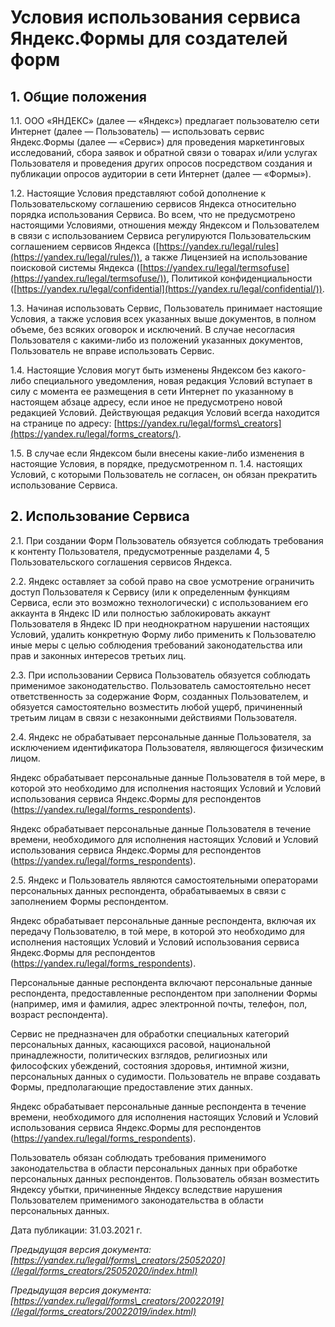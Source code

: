  Условия использования сервиса Яндекс.Формы для создателей форм
==============================================================

  1\. Общие положения
-------------------

 1\.1\. ООО «ЯНДЕКС» (далее — «Яндекс») предлагает пользователю сети Интернет (далее — Пользователь) — использовать сервис Яндекс.Формы (далее — «Сервис») для проведения маркетинговых исследований, сбора заявок и обратной связи о товарах и/или услугах Пользователя и проведения других опросов посредством создания и публикации опросов аудитории в сети Интернет (далее — «Формы»).

 1\.2\. Настоящие Условия представляют собой дополнение к Пользовательскому соглашению сервисов Яндекса относительно порядка использования Сервиса. Во всем, что не предусмотрено настоящими Условиями, отношения между Яндексом и Пользователем в связи с использованием Сервиса регулируются Пользовательским соглашением сервисов Яндекса ([https://yandex.ru/legal/rules](https://yandex.ru/legal/rules/)), а также Лицензией на использование поисковой системы Яндекса ([https://yandex.ru/legal/termsofuse](https://yandex.ru/legal/termsofuse/)), Политикой конфиденциальности ([https://yandex.ru/legal/confidential](https://yandex.ru/legal/confidential/)).

 1\.3\. Начиная использовать Сервис, Пользователь принимает настоящие Условия, а также условия всех указанных выше документов, в полном объеме, без всяких оговорок и исключений. В случае несогласия Пользователя с какими\-либо из положений указанных документов, Пользователь не вправе использовать Сервис.

 1\.4\. Настоящие Условия могут быть изменены Яндексом без какого\-либо специального уведомления, новая редакция Условий вступает в силу с момента ее размещения в сети Интернет по указанному в настоящем абзаце адресу, если иное не предусмотрено новой редакцией Условий. Действующая редакция Условий всегда находится на странице по адресу: [https://yandex.ru/legal/forms\_creators](https://yandex.ru/legal/forms_creators/).

 1\.5\. В случае если Яндексом были внесены какие\-либо изменения в настоящие Условия, в порядке, предусмотренном п. 1\.4\. настоящих Условий, с которыми Пользователь не согласен, он обязан прекратить использование Сервиса.

  2\. Использование Сервиса
-------------------------

 2\.1\. При создании Форм Пользователь обязуется соблюдать требования к контенту Пользователя, предусмотренные разделами 4, 5 Пользовательского соглашения сервисов Яндекса.

 2\.2\. Яндекс оставляет за собой право на свое усмотрение ограничить доступ Пользователя к Сервису (или к определенным функциям Сервиса, если это возможно технологически) с использованием его аккаунта в Яндекс ID или полностью заблокировать аккаунт Пользователя в Яндекс ID при неоднократном нарушении настоящих Условий, удалить конкретную Форму либо применить к Пользователю иные меры с целью соблюдения требований законодательства или прав и законных интересов третьих лиц. 

 2\.3\. При использовании Сервиса Пользователь обязуется соблюдать применимое законодательство. Пользователь самостоятельно несет ответственность за содержание Форм, созданных Пользователем, и обязуется самостоятельно возместить любой ущерб, причиненный третьим лицам в связи с незаконными действиями Пользователя. 

 2\.4\. Яндекс не обрабатывает персональные данные Пользователя, за исключением идентификатора Пользователя, являющегося физическим лицом.

 Яндекс обрабатывает персональные данные Пользователя в той мере, в которой это необходимо для исполнения настоящих Условий и Условий использования сервиса Яндекс.Формы для респондентов (<https://yandex.ru/legal/forms_respondents>).

 Яндекс обрабатывает персональные данные Пользователя в течение времени, необходимого для исполнения настоящих Условий и Условий использования сервиса Яндекс.Формы для респондентов (<https://yandex.ru/legal/forms_respondents>).

 2\.5\. Яндекс и Пользователь являются самостоятельными операторами персональных данных респондента, обрабатываемых в связи с заполнением Формы респондентом.

 Яндекс обрабатывает персональные данные респондента, включая их передачу Пользователю, в той мере, в которой это необходимо для исполнения настоящих Условий и Условий использования сервиса Яндекс.Формы для респондентов (<https://yandex.ru/legal/forms_respondents>).

 Персональные данные респондента включают персональные данные респондента, предоставленные респондентом при заполнении Формы (например, имя и фамилия, адрес электронной почты, телефон, пол, возраст респондента).

 Сервис не предназначен для обработки специальных категорий персональных данных, касающихся расовой, национальной принадлежности, политических взглядов, религиозных или философских убеждений, состояния здоровья, интимной жизни, персональных данных о судимости. Пользователь не вправе создавать Формы, предполагающие предоставление этих данных.

 Яндекс обрабатывает персональные данные респондента в течение времени, необходимого для исполнения настоящих Условий и Условий использования сервиса Яндекс.Формы для респондентов (<https://yandex.ru/legal/forms_respondents>).

 Пользователь обязан соблюдать требования применимого законодательства в области персональных данных при обработке персональных данных респондентов. Пользователь обязан возместить Яндексу убытки, причиненные Яндексу вследствие нарушения Пользователем применимого законодательства в области персональных данных.

  Дата публикации: 31\.03\.2021 г.

  *Предыдущая версия документа: [https://yandex.ru/legal/forms\_creators/25052020](/legal/forms_creators/25052020/index.html)*

 *Предыдущая версия документа: [https://yandex.ru/legal/forms\_creators/20022019](/legal/forms_creators/20022019/index.html)*

  
